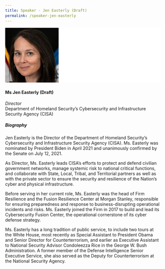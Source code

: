 ```yaml
---
title: Speaker - Jen Easterly (Draft)
permalink: /speaker-jen-easterly
---
```

![Jen Easterly](/images/speakers/Jen-Easterly.jpg)

#### **Ms Jen Easterly (Draft)**

*Director*  
Department of Homeland Security’s Cybersecurity and Infrastructure Security Agency (CISA)

##### **Biography**

Jen Easterly is the Director of the Department of Homeland Security’s Cybersecurity and Infrastructure Security Agency (CISA). Ms. Easterly was nominated by President Biden in April 2021 and unanimously confirmed by the Senate on July 12, 2021. 

As Director, Ms. Easterly leads CISA’s efforts to protect and defend civilian government networks, manage systemic risk to national critical functions, and collaborate with State, Local, Tribal, and Territorial partners as well as with the private sector to ensure the security and resilience of the Nation’s cyber and physical infrastructure. 

Before serving in her current role, Ms. Easterly was the head of Firm Resilience and the Fusion Resilience Center at Morgan Stanley, responsible for ensuring preparedness and response to business-disrupting operational incidents and risks. Ms. Easterly joined the Firm in 2017 to build and lead its Cybersecurity Fusion Center, the operational cornerstone of its cyber defense strategy. 

Ms. Easterly has a long tradition of public service, to include two tours at the White House, most recently as Special Assistant to President Obama and Senior Director for Counterterrorism, and earlier as Executive Assistant to National Security Advisor Condoleezza Rice in the George W. Bush Administration. A former member of the Defense Intelligence Senior Executive Service, she also served as the Deputy for Counterterrorism at the National Security Agency.